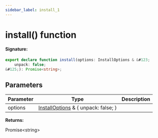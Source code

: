 ```yaml
---
sidebar_label: install_1
---
```


# install() function

#### Signature:

```typescript
export declare function install(options: InstallOptions & &#123;
    unpack: false;
&#125;): Promise<string>;
```

## Parameters

| Parameter | Type                                                                              | Description |
| --------- | --------------------------------------------------------------------------------- | ----------- |
| options   | [InstallOptions](./browsers.installoptions.md) &amp; &#123; unpack: false; &#125; |             |

**Returns:**

Promise&lt;string&gt;
